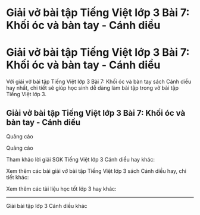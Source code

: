 # Giải vở bài tập Tiếng Việt lớp 3 Bài 7: Khối óc và bàn tay - Cánh diều

# Giải vở bài tập Tiếng Việt lớp 3 Bài 7: Khối óc và bàn tay - Cánh diều

Với giải vở bài tập Tiếng Việt lớp 3 Bài 7: Khối óc và bàn tay sách Cánh diều hay nhất, chi tiết sẽ giúp học sinh dễ dàng làm bài tập trong vở bài tập Tiếng Việt lớp 3.

## Giải vở bài tập Tiếng Việt lớp 3 Bài 7: Khối óc và bàn tay - Cánh diều

Quảng cáo

Quảng cáo

Tham khảo lời giải SGK Tiếng Việt lớp 3 Cánh diều hay khác:

Xem thêm các bài giải vở bài tập Tiếng Việt lớp 3 sách Cánh diều hay, chi tiết khác:

Xem thêm các tài liệu học tốt lớp 3 hay khác:

* * *

Giải bài tập lớp 3 Cánh diều khác
